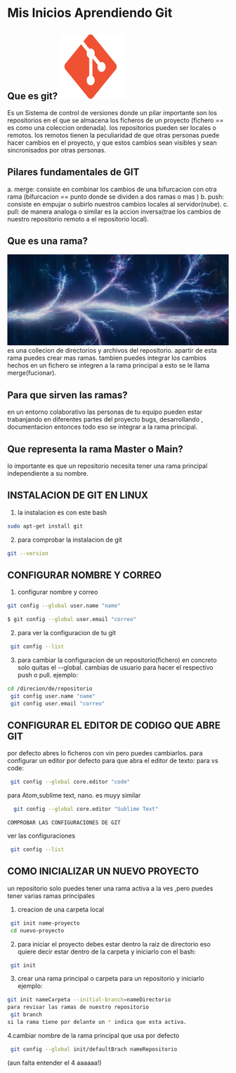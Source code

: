 #       Mis Inicios Aprendiendo Git   

##  Que es git?                                 <img src="../img/logo-git.png" width="150" height="150" />
 Es un Sistema de control de versiones donde un pilar importante son los repositorios en el que se almacena los ficheros de un proyecto (fichero == es  como una coleccion ordenada).
 los repositorios pueden ser locales o remotos.
 los remotos tienen la peculiaridad de que otras personas puede hacer cambios en el proyecto, y que estos cambios sean visibles y sean sincronisados por otras personas.
## Pilares fundamentales de GIT
a. merge: consiste en combinar los cambios de una bifurcacion con otra rama
(bifurcacion == punto donde se dividen a dos ramas o mas )
b. push: consiste en empujar o subirlo nuestros cambios locales al servidor(nube).
c. pull: de manera analoga o similar es la accion inversa(trae los cambios de nuestro repositorio remoto a el repositorio local).

## Que es una rama?
![univeros](../img/universo.png) 
es una collecion de directorios y archivos del repositorio.
apartir de esta rama puedes crear mas ramas. tambien puedes integrar los cambios hechos en un fichero se integren a la rama principal a esto se le llama merge(fucionar).
## Para que sirven las ramas?
en un entorno colaborativo las personas de tu equipo pueden estar trabanjando en diferentes partes del proyecto bugs, desarrollando , documentacion entonces todo eso se integrar a la rama principal.

## Que representa la rama Master o Main?
lo importante es que un repositorio necesita tener una rama principal independiente a su nombre.


##  INSTALACION DE GIT EN LINUX
1. la instalacion es con este bash
```bash
sudo apt-get install git
```
2. para comprobar la instalacion de git
```bash
git --version
```

##  CONFIGURAR NOMBRE Y CORREO
1. configurar nombre y correo
```bash 
git config --global user.name "name"
```
```bash
$ git config --global user.email "correo"
```

2. para ver la configuracion de tu git
```bash
 git config --list
```

3. para cambiar la configuracion de un repositorio(fichero) en concreto solo quitas el --global.
cambias de usuario para hacer el respectivo push o pull.
ejemplo:
```bash
cd /direcion/de/repositorio
 git config user.name "name"
 git config user.email "correo"
```

##  CONFIGURAR EL EDITOR DE CODIGO QUE ABRE GIT
por defecto abres lo ficheros con vin pero puedes cambiarlos.
para configurar un editor por defecto para que abra el editor de texto:
 para vs code:
```bash
 git config --global core.editor "code"
```

 para Atom,sublime text, nano. es muyy similar
```bash
  git config --global core.editor "Sublime Text"
```
    COMPROBAR LAS CONFIGURACIONES DE GIT
ver las configuraciones
```bash
 git config --list
```
##   COMO INICIALIZAR UN NUEVO PROYECTO
un repositorio solo puedes tener una rama activa a la ves ,pero puedes tener varias ramas principales
1. creacion de una carpeta local
```bash
 git init name-proyecto
 cd nuevo-proyecto
```
2. para iniciar el proyecto debes estar dentro la raiz de directorio eso quiere decir estar dentro de la carpeta y iniciarlo con el bash:
```bash
 git init
```
3. crear una rama principal o carpeta para un repositorio y iniciarlo
ejemplo:
```bash
git init nameCarpeta --initial-branch=nameDirectorio
para revisar las ramas de nuestro repositorio
 git branch
si la rama tiene por delante un * indica que esta activa.
```

4.cambiar nombre de la rama principal que usa por defecto
```bash
 git config --global init/defaultBrach nameRepositorio
```
(aun falta entender el 4 aaaaaa!)







